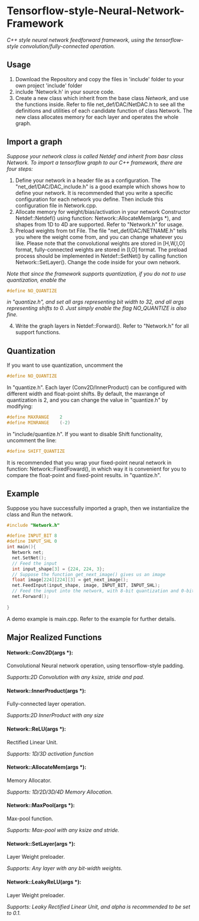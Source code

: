 # Tensorflow-style-Neural-Network-Framework
*C++ style neural network feedforward framework, using the tensorflow-style convolution/fully-connected operation.*
## Usage
1. Download the Repository and copy the files in 'include' folder to your own project 'include' folder
2. include 'Network.h' in your source code.
3. Create a new class which inherit from the base class *Network*, and use the functions inside. Refer to file net_def/DAC/NetDAC.h to see all the definitions and utilities of each candidate function of class Network. The new class allocates memory for each layer and operates the whole graph.
## Import a graph
*Suppose your network class is called Netdef and inherit from basr class Network. To import a tensorflow graph to our C++ framework, there are four steps:*
1. Define your network in a header file as a configuration. The "net_def/DAC/DAC_include.h" is a good example which shows how to define your network. It is recommended that you write a specific configuration for each network you define. Then include this configuration file in Network.cpp.
2. Allocate memory for weight/bias/activation in your network Constructor Netdef::Netdef() using function: Network::AllocateMem(args *), and shapes from 1D to 4D are supported. Refer to "Network.h" for usage.
3. Preload weights from txt File. The file "net_def/DAC/NETNAME.h" tells you where the weight come from, and you can change whatever you like. Please note that the convolutional weights are stored in [H,W,I,O] format, fully-connected weights are stored in [I,O] format. The preload process should be implemented in Netdef::SetNet() by calling function Network::SetLayer(). Change the code inside for your own network. 

*Note that since the framework supports quantization, if you do not to use quantization, enable the*
``` c++ 
#define NO_QUANTIZE 
```
*in "quantize.h", and set all args representing bit width to 32, and all args representing shifts to 0. Just simply enable the flag NO_QUANTIZE is also fine.*

4. Write the graph layers in Netdef::Forward(). Refer to "Network.h" for all support functions.
## Quantization
If you want to use quantization, uncomment the 
``` c++ 
#define NO_QUANTIZE
``` 
In "quantize.h". Each layer (Conv2D/InnerProduct) can be configured with different width and float-point shifts. By default, the maxrange of quantization is 2, and you can change the value in "quantize.h" by modifying:
``` c++
#define MAXRANGE    2
#define MINRANGE    (-2)
```
in "include/quantize.h".
If you want to disable Shift functionality, uncomment the line:
``` c++
#define SHIFT_QUANTIZE
```
It is recommended that you wrap your fixed-point neural network in function: Network::FixedFoward(), in which way it is convenient for you to compare the float-point and fixed-point results.
in "quantize.h".
## Example
Suppose you have successfully imported a graph, then we instantialize the class and Run the network.
``` c++
#include "Network.h"

#define INPUT_BIT 8
#define INPUT_SHL 0
int main(){
  Network net;
  net.SetNet();
  // Feed the input
  int input_shape[3] = {224, 224, 3};
  // Suppose the function get_next_image() gives us an image
  float image[224][224][3] = get_next_image(); 
  net.FeedInput(input_shape, image, INPUT_BIT, INPUT_SHL);
  // Feed the input into the network, with 8-bit quantization and 0-bit shift.
  net.Forward();
  
}
```
A demo example is main.cpp. Refer to the example for further details.
## Major Realized Functions
#### Network::Conv2D(args *):
Convolutional Neural network operation, using tensorflow-style padding.

*Supports:2D Convolution with any ksize, stride and pad.*
#### Network::InnerProduct(args *):
Fully-connected layer operation.

*Supports:2D InnerProduct with any size*
#### Network::ReLU(args *):
Rectified Linear Unit.

*Supports: 1D/3D activation function*
#### Network::AllocateMem(args *):
Memory Allocator.

*Supports: 1D/2D/3D/4D Memory Allocation.*
#### Network::MaxPool(args *):
Max-pool function.

*Supports: Max-pool with any ksize and stride.*
#### Network::SetLayer(args *):
Layer Weight preloader.

*Supports: Any layer with any bit-width weights.*
#### Network::LeakyReLU(args *):
Layer Weight preloader.

*Supports: Leaky Rectified Linear Unit, and alpha is recommended to be set to 0.1.*
